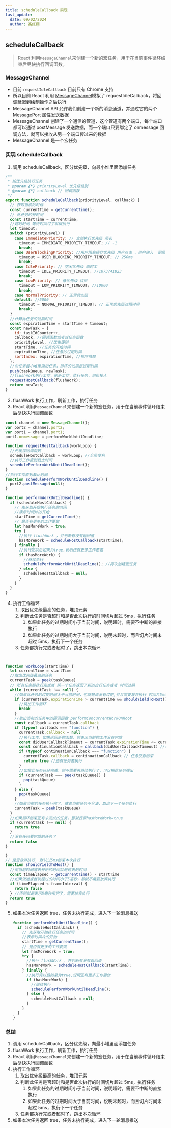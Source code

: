 ```yaml
---
title: scheduleCallback 实现
last_update:
  date: 09/02/2024
  author: 高红翔
---
```


## scheduleCallback

> React 利用`MessageChannel`来创建一个新的宏任务，用于在当前事件循环结束后尽快执行回调函数。

### MessageChannel

- 目前 `requestIdleCallback` 目前只有 Chrome 支持
- 所以目前 React 利用 [MessageChannel](https://developer.mozilla.org/zh-CN/docs/Web/API/MessageChannel)模拟了 requestIdleCallback，将回调延迟到绘制操作之后执行
- MessageChannel API 允许我们创建一个新的消息通道，并通过它的两个 MessagePort 属性发送数据
- MessageChannel 创建了一个通信的管道，这个管道有两个端口，每个端口都可以通过 postMessage 发送数据，而一个端口只要绑定了 onmessage 回调方法，就可以接收从另一个端口传过来的数据
- MessageChannel 是一个宏任务

### 实现 scheduleCallback

1. 调用 scheduleCallback，区分优先级，向最小堆里面添加任务

```js
/**
 * 按优先级执行任务
 * @param {*} priorityLevel 优先级级别
 * @param {*} callback // 回调函数
 */
export function scheduleCallback(priorityLevel, callback) {
  // 获取当前的时候
  const currentTime = getCurrentTime();
  // 此任务的开时间
  const startTime = currentTime;
  //超时时间 等待时间过了就得执行
  let timeout;
  switch (priorityLevel) {
    case ImmediatePriority: // 立刻执行优先级 局长
      timeout = IMMEDIATE_PRIORITY_TIMEOUT; // -1
      break;
    case UserBlockingPriority: //用户阻塞操作优先级 用户点击 ，用户输入  副局长
      timeout = USER_BLOCKING_PRIORITY_TIMEOUT; // 250ms
      break;
    case IdlePriority: // 空闲优先级 临时工
      timeout = IDLE_PRIORITY_TIMEOUT; //1073741823
      break;
    case LowPriority: // 低优先级 科员
      timeout = LOW_PRIORITY_TIMEOUT; //10000
      break;
    case NormalPriority: // 正常优先级
    default: //5000
      timeout = NORMAL_PRIORITY_TIMEOUT; // 正常优先级过期时间
      break;
  }
  //计算此任务的过期时间
  const expirationTime = startTime + timeout;
  const newTask = {
    id: taskIdCounter++,
    callback, //回调函数或者说任务函数
    priorityLevel, //优先级别
    startTime, //任务的开始时间
    expirationTime, //任务的过期时间
    sortIndex: expirationTime, //排序依赖
  };
  //向任务最小堆里添加任务，排序的依据是过期时间
  push(taskQueue, newTask);
  //flushWork执行工作，刷新工作，执行任务，司机接人
  requestHostCallback(flushWork);
  return newTask;
}
```

2. flushWork 执行工作，刷新工作，执行任务
3. React 利用`MessageChannel`来创建一个新的宏任务，用于在当前事件循环结束后尽快执行回调函数

```js
const channel = new MessageChannel();
var port2 = channel.port2;
var port1 = channel.port1;
port1.onmessage = performWorkUntilDeadline;

function requestHostCallback(workLoop) {
  //先缓存回调函数
  scheduleHostCallback = workLoop; //全局便利
  //执行工作直到截止时间
  schedulePerformWorkUntilDeadline();
}
//执行工作直到截止时间
function schedulePerformWorkUntilDeadline() {
  port2.postMessage(null);
}

function performWorkUntilDeadline() {
  if (scheduleHostCallback) {
    // 先获取开始执行任务的时间
    //表示时间片的开始
    startTime = getCurrentTime();
    // 是否有更多的工作要做
    let hasMoreWork = true;
    try {
      //执行 flushWork ，并判断有没有返回值
      hasMoreWork = scheduleHostCallback(startTime);
    } finally {
      //执行完以后如果为true,说明还有更多工作要做
      if (hasMoreWork) {
        //继续执行
        schedulePerformWorkUntilDeadline(); //再次创建宏任务
      } else {
        scheduleHostCallback = null;
      }
    }
  }
}
```

4. 执行工作循环
   1. 取出优先级最高的任务，堆顶元素
   2. 判断此任务是否超时和是否此次执行的时间切片超过 5ms，执行任务
      1. 如果此任务的过期时间小于当前时间，说明超时，需要不中断的直接执行
      2. 如果此任务的过期时间大于当前时间，说明未超时，而且切片时间未超过 5ms，执行下一个任务
   3. 任务都执行完或者超时了，跳出本次循环

```js


function workLoop(startTime) {
  let currentTime = startTime
  //取出优先级最高的任务
  currentTask = peek(taskQueue)
  // 所有任务都执行完或者 某一个任务返回了新的自行任务或者 时间过期
  while (currentTask !== null) {
    //如果此任务的过期时间大于当前时间，也就是说没有过期,并且需要放弃执行 时间片5ms到期
    if (currentTask.expirationTime > currentTime && shouldYieldToHost()) {
      //跳出工作循环
      break
    }
    //取出当前的任务中的回调函数 performConcurrentWorkOnRoot
    const callback = currentTask.callback
    if (typeof callback === "function") {
      currentTask.callback = null
      //执行工作，如果返回新的函数，则表示当前的工作没有完成
      const didUserCallbackTimeout = currentTask.expirationTime <= currentTime
      const continuationCallback = callback(didUserCallbackTimeout) //返回新函数
      if (typeof continuationCallback === "function") {
        currentTask.callback = continuationCallback // 任务没有结束
        return true //还有任务要执行
      }
      //如果此任务已经完成，则不需要再继续执行了，可以把此任务弹出
      if (currentTask === peek(taskQueue)) {
        pop(taskQueue)
      }
    } else {
      pop(taskQueue)
    }
    //如果当前的任务执行完了，或者当前任务不合法，取出下一个任务执行
    currentTask = peek(taskQueue)
  }
  //如果循环结束还有未完成的任务，那就表示hasMoreWork=true
  if (currentTask !== null) {
    return true
  }
  //没有任何要完成的任务了
  return false
}

}
// 是否放弃执行  默认过5ms结束本次执行
function shouldYieldToHost() {
  //用当前时间减去开始的时间就是过去的时间
  const timeElapsed = getCurrentTime() - startTime
  //如果流逝或者说经过的时间小于5毫秒，那就不需要放弃执行
  if (timeElapsed < frameInterval) {
    return false
  } //否则就是表示5毫秒用完了，需要放弃执行
  return true
}
```

5. 如果本次任务返回 true，任务未执行完成，进入下一轮消息推送

   ```js
   function performWorkUntilDeadline() {
     if (scheduleHostCallback) {
       // 先获取开始执行任务的时间
       //表示时间片的开始
       startTime = getCurrentTime();
       // 是否有更多的工作要做
       let hasMoreWork = true;
       try {
         //执行 flushWork ，并判断有没有返回值
         hasMoreWork = scheduleHostCallback(startTime);
       } finally {
         //执行完以后如果为true,说明还有更多工作要做
         if (hasMoreWork) {
           //继续执行
           schedulePerformWorkUntilDeadline();
         } else {
           scheduleHostCallback = null;
         }
       }
     }
   }
   ```

### 总结

1. 调用 scheduleCallback，区分优先级，向最小堆里面添加任务
2. flushWork 执行工作，刷新工作，执行任务
3. React 利用`MessageChannel`来创建一个新的宏任务，用于在当前事件循环结束后尽快执行回调函数
4. 执行工作循环
   1. 取出优先级最高的任务，堆顶元素
   2. 判断此任务是否超时和是否此次执行的时间切片超过 5ms，执行任务
      1. 如果此任务的过期时间小于当前时间，说明超时，需要不中断的直接执行
      2. 如果此任务的过期时间大于当前时间，说明未超时，而且切片时间未超过 5ms，执行下一个任务
   3. 任务都执行完或者超时了，跳出本次循环
5. 如果本次任务返回 true，任务未执行完成，进入下一轮消息推送
